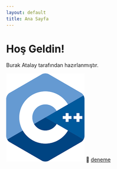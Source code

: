 ```yaml
---
layout: default
title: Ana Sayfa
---
```


# Hoş Geldin!

Burak Atalay tarafından hazırlanmıştır.

![cpp](assets/images/cpp.png)
📘 [deneme](cpp/deneme)